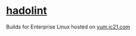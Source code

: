 # [hadolint](https://github.com/hadolint/hadolint)

Builds for Enterprise Linux hosted on [yum.jc21.com](https://yum.jc21.com)


